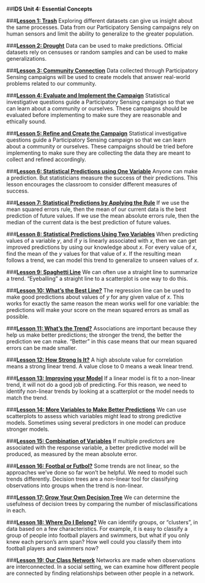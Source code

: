 ##**IDS Unit 4: Essential Concepts**

###**<u>[Lesson 1: Trash](lesson1.md)</u>**
Exploring different datasets can give us insight about the same processes. Data from our Participatory Sensing campaigns rely on human sensors and limit the ability to generalize to the greater population.

###**<u>[Lesson 2: Drought](lesson2.md)</u>**
Data can be used to make predictions. Official datasets rely on censuses or random samples and can be used to make generalizations.

###**<u>[Lesson 3: Community Connection](lesson3.md)</u>**
Data collected through Participatory Sensing campaigns will be used to create models that answer real-world problems related to our community.

###**<u>[Lesson 4: Evaluate and Implement the Campaign](lesson4.md)</u>**
Statistical investigative questions guide a Participatory Sensing campaign so that we can learn about a community or
ourselves. These campaigns should be evaluated before implementing to make sure they are reasonable
and ethically sound.

###**<u>[Lesson 5: Refine and Create the Campaign](lesson5.md)</u>**
Statistical investigative questions guide a Participatory Sensing campaign so that we can learn about a community or
ourselves. These campaigns should be tried before implementing to make sure they are collecting the
data they are meant to collect and refined accordingly.

###**<u>[Lesson 6: Statistical Predictions using One Variable](lesson6.md)</u>**
Anyone can make a prediction. But statisticians measure the success of their predictions. This lesson
encourages the classroom to consider different measures of success.

###**<u>[Lesson 7: Statistical Predictions by Applying the Rule](lesson7.md)</u>**
If we use the mean squared errors rule, then the mean of our current data is the best prediction of future
values. If we use the mean absolute errors rule, then the median of the current data is the best prediction
of future values.

###**<u>[Lesson 8: Statistical Predictions Using Two Variables](lesson8.md)</u>**
When predicting values of a variable *y*, and if *y* is linearly associated with *x*, then we can get improved predictions
by using our knowledge about *x*. For every value of *x*, find the mean of the *y* values for that value of *x*. If the resulting mean follows a trend, we can model this trend to generalize to unseen values of *x*.

###**<u>[Lesson 9: Spaghetti Line](lesson9.md)</u>**
We can often use a straight line to summarize a trend. “Eyeballing” a straight line to a scatterplot is one
way to do this.

###**<u>[Lesson 10: What’s the Best Line?](lesson10.md)</u>**
The regression line can be used to make good predictions about values of *y* for any given value of *x*. This
works for exactly the same reason the mean works well for one variable: the predictions will make your
score on the mean squared errors as small as possible.

###**<u>[Lesson 11: What’s the Trend?](lesson11.md)</u>**
Associations are important because they help us make better predictions; the stronger the trend, the
better the prediction we can make. “Better” in this case means that our mean squared errors can be
made smaller.

###**<u>[Lesson 12: How Strong Is It?](lesson12.md)</u>**
A high absolute value for correlation means a strong linear trend. A value close to 0 means a weak linear
trend.

###**<u>[Lesson 13: Improving your Model](lesson13.md)</u>**
If a linear model is fit to a non-linear trend, it will not do a good job of predicting. For this reason, we need
to identify non-linear trends by looking at a scatterplot or the model needs to match the trend.

###**<u>[Lesson 14: More Variables to Make Better Predictions](lesson14.md)</u>**
We can use scatterplots to assess which variables might lead to strong predictive models. Sometimes
using several predictors in one model can produce stronger models.

###**<u>[Lesson 15: Combination of Variables](lesson15.md)</u>**
If multiple predictors are associated with the response variable, a better predictive model will be produced,
as measured by the mean absolute error.

###**<u>[Lesson 16: Footbal or Futbol?](lesson16.md)</u>**
Some trends are not linear, so the approaches we’ve done so far won’t be helpful. We need to model such trends differently. Decision trees are a non-linear tool for classifying observations into groups when the trend is non-linear.

###**<u>[Lesson 17: Grow Your Own Decision Tree](lesson17.md)</u>**
We can determine the usefulness of decision trees by comparing the number of misclassifications in each.

###**<u>[Lesson 18: Where Do I Belong?](lesson18.md)</u>**
We can identify groups, or “clusters”, in data based on a few characteristics. For example, it is easy to classify a group of people into football players and swimmers, but what if you only knew each person’s arm span? How well could you classify them into football players and swimmers now?

###**<u>[Lesson 19: Our Class Network](lesson19.md)</u>**
Networks are made when observations are interconnected. In a social setting, we can examine how
different people are connected by finding relationships between other people in a network.
